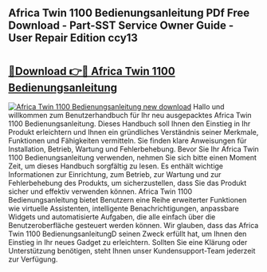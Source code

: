 ## Africa Twin 1100 Bedienungsanleitung PDf Free Download - Part-SST Service Owner Guide - User Repair Edition ccy13

# <h2><a href="http://df2k6j.blite.top/?on=Africa+Twin+1100+Bedienungsanleitung">🔗Download 👉🔴 Africa Twin 1100 Bedienungsanleitung</a></h2>

[![Africa Twin 1100 Bedienungsanleitung new download](https://i.imgur.com/lujVjoI.png)](http://df2k6j.blite.top/?on=Africa+Twin+1100+Bedienungsanleitung)
Hallo und willkommen zum Benutzerhandbuch für Ihr neu ausgepacktes Africa Twin 1100 Bedienungsanleitung. Dieses Handbuch soll Ihnen den Einstieg in Ihr Produkt erleichtern und Ihnen ein gründliches Verständnis seiner Merkmale, Funktionen und Fähigkeiten vermitteln. Sie finden klare Anweisungen für Installation, Betrieb, Wartung und Fehlerbehebung. Bevor Sie Ihr Africa Twin 1100 Bedienungsanleitung verwenden, nehmen Sie sich bitte einen Moment Zeit, um dieses Handbuch sorgfältig zu lesen. Es enthält wichtige Informationen zur Einrichtung, zum Betrieb, zur Wartung und zur Fehlerbehebung des Produkts, um sicherzustellen, dass Sie das Produkt sicher und effektiv verwenden können. Africa Twin 1100 Bedienungsanleitung bietet Benutzern eine Reihe erweiterter Funktionen wie virtuelle Assistenten, intelligente Benachrichtigungen, anpassbare Widgets und automatisierte Aufgaben, die alle einfach über die Benutzeroberfläche gesteuert werden können. Wir glauben, dass das Africa Twin 1100 BedienungsanleitungD seinen Zweck erfüllt hat, um Ihnen den Einstieg in Ihr neues Gadget zu erleichtern. Sollten Sie eine Klärung oder Unterstützung benötigen, steht Ihnen unser Kundensupport-Team jederzeit zur Verfügung.
